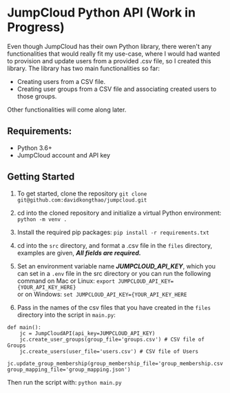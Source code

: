 # JumpCloud Python API (Work in Progress)

Even though JumpCloud has their own Python library, there weren't any functionalities that would really fit my use-case, where I would had wanted to provision and update users from a provided .csv file, so I created this library. The library has two main functionalities so far:

- Creating users from a CSV file.
- Creating user groups from a CSV file and associating created users to those groups.

Other functionalities will come along later.

## Requirements: 
- Python 3.6+
- JumpCloud account and API key

## Getting Started
1. To get started, clone the repository
`git clone git@github.com:davidkongthao/jumpcloud.git`

2. cd into the cloned repository and initialize a virtual Python environment:
`python -m venv .`

3. Install the required pip packages:
`pip install -r requirements.txt`

4. cd into the `src` directory, and format a .csv file in the `files` directory, examples are given, ***All fields are required.***

5. Set an environment variable name ***JUMPCLOUD_API_KEY***, which you can set in a `.env` file in the src directory or you can run the following command on Mac or Linux:
`export JUMPCLOUD_API_KEY={YOUR_API_KEY_HERE}`	
or on Windows:
`set JUMPCLOUD_API_KEY={YOUR_API_KEY_HERE`

6. Pass in the names of the csv files that you have created in the `files` directory into the script in `main.py`:
```
def main():
	jc = JumpCloudAPI(api_key=JUMPCLOUD_API_KEY)
	jc.create_user_groups(group_file='groups.csv') # CSV file of Groups
	jc.create_users(user_file='users.csv') # CSV file of Users
	jc.update_group_membership(group_membership_file='group_membership.csv', group_mapping_file='group_mapping.json')
```
Then run the script with: 
`python main.py`



